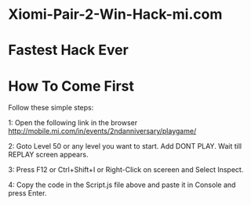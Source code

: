 # Xiomi-Pair-2-Win-Hack-mi.com
# Fastest Hack Ever
# How To Come First

Follow these simple steps:

 1: Open the following link in the browser
  http://mobile.mi.com/in/events/2ndanniversary/playgame/
  
 2: Goto Level 50 or any level you want to start. Add DONT PLAY. Wait till REPLAY screen appears.
 
 3: Press F12 or Ctrl+Shift+I or Right-Click on scereen and Select Inspect.
 
 4: Copy the code in the Script.js file above and paste it in Console and press Enter.
  
  
